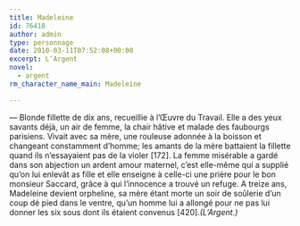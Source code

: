 ```yaml
---
title: Madeleine
id: 76418
author: admin
type: personnage
date: 2010-03-11T07:52:08+00:00
excerpt: L’Argent
novel:
  - argent
rm_character_name_main: Madeleine

---
```

— Blonde fillette de dix ans, recueillie à l’Œuvre du Travail. Elle a des yeux savants déjà, un air de femme, la chair hâtive et malade des faubourgs parisiens. Vivait avec sa mère, une rouleuse adonnée à la boisson et changeant constamment d’homme; les amants de la mère battaient la fillette quand ils n’essayaient pas de la violer [172]. La femme misérable a gardé dans son abjection un ardent amour maternel, c’est elle-même qui a supplié qu’on lui enlevât as fille et elle enseigne à celle-ci une prière pour le bon monsieur Saccard, grâce à qui l’innocence a trouvé un refuge. A treize ans, Madeleine devient orpheline, sa mère étant morte un soir de soûlerie d’un coup dé pied dans le ventre, qu’un homme lui a allongé pour ne pas lui donner les six sous dont ils étaient convenus [420]._(L’Argent.)_